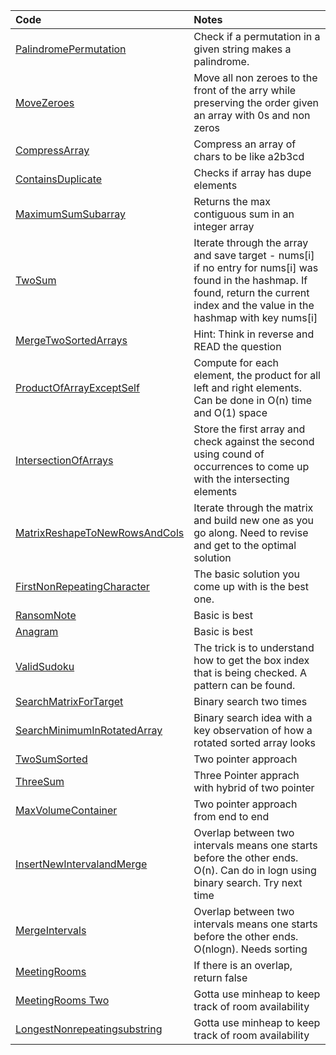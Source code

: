 | Code                                                                | Notes                                                                                                                                                                                  |
|:--------------------------------------------------------------------|:---------------------------------------------------------------------------------------------------------------------------------------------------------------------------------------|
| [PalindromePermutation](PalindromePermutation.cs)                   | Check if a permutation in a given string makes a palindrome.                                                                                                                           |
| [MoveZeroes](MoveZeroes.cs)                                         | Move all non zeroes to the front of the arry while preserving the order given an array with 0s and non zeros                                                                           |
| [CompressArray](CompressCharGroupsArray.cs)                         | Compress an array of chars to be like a2b3cd                                                                                                                                           |
| [ContainsDuplicate](ContainsDuplicate.cs)                           | Checks if array has dupe elements                                                                                                                                                      |
| [MaximumSumSubarray](MaximumSumSubarray.cs)                         | Returns the max contiguous sum in an integer array                                                                                                                                     |
| [TwoSum](TwoSum.cs)                                                 | Iterate through the array and save target - nums[i] if no entry for nums[i] was found in the hashmap. If found, return the current index and the value in the hashmap with key nums[i] |
| [MergeTwoSortedArrays](MergeTwoSortedArraysInPlace.cs)              | Hint: Think in reverse and READ the question                                                                                                                                           |
| [ProductOfArrayExceptSelf](ProductOfArrayExceptSelf.cs)             | Compute for each element, the product for all  left and right elements. Can be done in O(n) time and O(1) space                                                                        |
| [IntersectionOfArrays](IntersectionOfArrays.cs)                     | Store the first array and check against the second using cound of occurrences to come up with the intersecting elements                                                                |
| [MatrixReshapeToNewRowsAndCols](MatricReshaping.cs)                 | Iterate through the matrix and build new one as you go along. Need to revise and get to the optimal solution                                                                           |
| [FirstNonRepeatingCharacter](FirstNonDuplicateCharacter.cs)         | The basic solution you come up with is the best one.                                                                                                                                   |
| [RansomNote](RansomNote.cs)                                         | Basic is best                                                                                                                                                                          |
| [Anagram](Anagram.cs)                                               | Basic is best                                                                                                                                                                          |
| [ValidSudoku](ValidateSudoku.cs)                                    | The trick is to understand how to get the box index that is being checked. A pattern can be found.                                                                                     |
| [SearchMatrixForTarget](SearchMatrix.cs)                            | Binary search two times                                                                                                                                                                |
| [SearchMinimumInRotatedArray](MinimumRotatedSortedArray.cs)         | Binary search idea with a key observation of how a rotated sorted array looks                                                                                                          |
| [TwoSumSorted](TwoSumII.cs)                                         | Two pointer approach                                                                                                                                                                   |
| [ThreeSum](ThreeSumReturnTriplets.cs)                               | Three Pointer apprach with hybrid of two pointer                                                                                                                                       |
| [MaxVolumeContainer](ContainerWithMostRainWater.cs)                 | Two pointer approach from end to end                                                                                                                                                   |
| [InsertNewIntervalandMerge](InsertInterval.cs)                      | Overlap between two intervals means one starts before the other ends. O(n). Can do in logn using binary search. Try next time                                                          |
| [MergeIntervals](MergeIntervals.cs)                                 | Overlap between two intervals means one starts before the other ends. O(nlogn). Needs sorting                                                                                          |
| [MeetingRooms](MeetingRooms.cs)                                     | If there is an overlap, return false                                                                                                                                                   |
| [MeetingRooms Two](MeetingRoomsII.cs)                               | Gotta use minheap to keep track of room availability                                                                                                                                   |
| [LongestNonrepeatingsubstring](LongestSubstringWithUniquesChars.cs) | Gotta use minheap to keep track of room availability                                                                                                                                   |